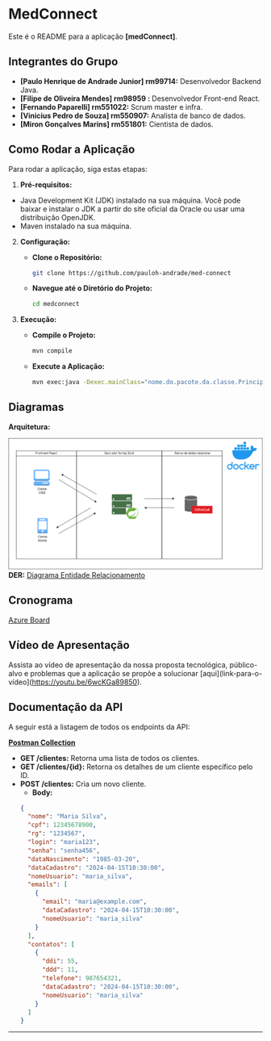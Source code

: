 # MedConnect

Este é o README para a aplicação **[medConnect]**.

## Integrantes do Grupo

- **[Paulo Henrique de Andrade Junior] rm99714:** Desenvolvedor Backend Java.
- **[Filipe de Oliveira Mendes] rm98959  :** Desenvolvedor Front-end React.
- **[Fernando Paparelli] rm551022:** Scrum master e infra.
- **[Vinicius Pedro de Souza] rm550907:** Analista de banco de dados.
- **[Miron Gonçalves Marins] rm551801:** Cientista de dados.

## Como Rodar a Aplicação

Para rodar a aplicação, siga estas etapas:

1. **Pré-requisitos:** 
  - Java Development Kit (JDK) instalado na sua máquina. Você pode baixar e instalar o JDK a partir do site oficial da Oracle ou usar uma distribuição OpenJDK.
  - Maven instalado na sua máquina.

  
2. **Configuração:**
   - **Clone o Repositório:**
  
      ```bash
      git clone https://github.com/pauloh-andrade/med-connect
      ```
  
   - **Navegue até o Diretório do Projeto:**
  
      ```bash
      cd medconnect
      ```

3. **Execução:** 

    - **Compile o Projeto:**

      ```bash
      mvn compile
      ```

    - **Execute a Aplicação:**

      ```bash
      mvn exec:java -Dexec.mainClass="nome.do.pacote.da.classe.Principal"
      ```

## Diagramas

**Arquitetura:**

![Arquitetura](https://github.com/pauloh-andrade/med-connect/blob/main/documents/arquitetura.drawio.png)
**DER:** [Diagrama Entidade Relacionamento](https://github.com/pauloh-andrade/med-connect/blob/main/documents/DER.pdf)

## Cronograma

[Azure Board](https://github.com/pauloh-andrade/med-connect/blob/main/documents/cronograma_sprint_1.png)

## Vídeo de Apresentação

Assista ao vídeo de apresentação da nossa proposta tecnológica, público-alvo e problemas que a aplicação se propõe a solucionar [aqui](link-para-o-vídeo](https://youtu.be/6wcKGa89850).

## Documentação da API

A seguir está a listagem de todos os endpoints da API:

**[Postman Collection](https://github.com/pauloh-andrade/med-connect/blob/main/documents/postaman/medConnect.postman_collection.json)**

- **GET /clientes:** Retorna uma lista de todos os clientes.
- **GET /clientes/{id}:** Retorna os detalhes de um cliente específico pelo ID.
- **POST /clientes:** Cria um novo cliente.
    - **Body:**
    ```json 
    {
      "nome": "Maria Silva",
      "cpf": 12345678900,
      "rg": "1234567",
      "login": "maria123",
      "senha": "senha456",
      "dataNascimento": "1985-03-20",
      "dataCadastro": "2024-04-15T10:30:00",
      "nomeUsuario": "maria_silva",
      "emails": [
        {
          "email": "maria@example.com",
          "dataCadastro": "2024-04-15T10:30:00",
          "nomeUsuario": "maria_silva"
        }
      ],
      "contatos": [
        {
          "ddi": 55,
          "ddd": 11,
          "telefone": 987654321,
          "dataCadastro": "2024-04-15T10:30:00",
          "nomeUsuario": "maria_silva"
        }
      ]
  }
    ```


---
